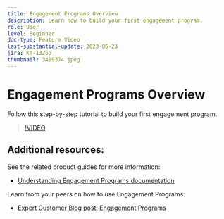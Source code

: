 ```yaml
---
title: Engagement Programs Overview
description: Learn how to build your first engagement program.
role: User
level: Beginner
doc-type: Feature Video
last-substantial-update: 2023-05-23
jira: KT-13260
thumbnail: 3419374.jpeg
---
```


# Engagement Programs Overview

Follow this step-by-step tutorial to build your first engagement program.

>[!VIDEO](https://video.tv.adobe.com/v/3419374/?learn=on) 

## Additional resources:

See the related product guides for more information:
 * [Understanding Engagement Programs documentation](https://experienceleague.adobe.com/docs/marketo/using/product-docs/email-marketing/drip-nurturing/creating-an-engagement-program/understanding-engagement-programs.html?lang=en) 

Learn from your peers on how to use Engagement Programs:
 * [Expert Customer Blog post: Engagement Programs](https://nation.marketo.com/t5/product-blogs/marketo-success-series-engagement-programs/ba-p/301712)
